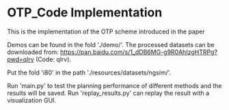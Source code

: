 # OTP_Code Implementation

This is the implementation of the OTP scheme introduced in the paper

Demos can be found in the fold './demo/'.
The processed datasets can be downloaded from: 
https://pan.baidu.com/s/1_dDB6MG-g9R0AhIzgHTRPg?pwd=qlrv (Code: qlrv).

Put the fold 'i80' in the path './resources/datasets/ngsim/'.

Run 'main.py' to test the planning performance of different methods and the results will be saved.
Run 'replay_results.py' can replay the result with a visualization GUI.

